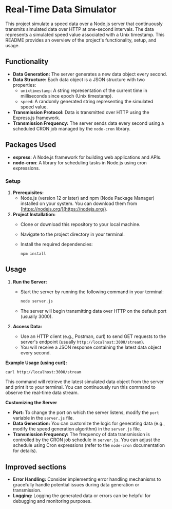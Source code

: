 # Real-Time Data Simulator

This project simulate a speed data over a Node.js server that continuously transmits simulated data over HTTP at one-second intervals. The data represents a simulated speed value associated with a Unix timestamp. This README provides an overview of the project's functionality, setup, and usage.

## Functionality

- **Data Generation:** The server generates a new data object every second.
- **Data Structure:** Each data object is a JSON structure with two properties:
    - `unixtimestamp`: A string representation of the current time in milliseconds since epoch (Unix timestamp).
    - `speed`: A randomly generated string representing the simulated speed value.
- **Transmission Protocol:** Data is transmitted over HTTP using the Express.js framework.
- **Transmission Frequency:** The server sends data every second using a scheduled CRON job managed by the `node-cron` library.

## Packages Used

- **express**: A Node.js framework for building web applications and APIs.
- **node-cron**: A library for scheduling tasks in Node.js using cron expressions.

### Setup

1. **Prerequisites:**
   - Node.js (version 12 or later) and npm (Node Package Manager) installed on your system. You can download them from [https://nodejs.org/](https://nodejs.org/).
2. **Project Installation:**
   - Clone or download this repository to your local machine.
   - Navigate to the project directory in your terminal.
   - Install the required dependencies:

     ```
     npm install
     ```

## Usage

1. **Run the Server:**
   - Start the server by running the following command in your terminal:

     ```bash
     node server.js
     ```

   - The server will begin transmitting data over HTTP on the default port (usually 3000).

2. **Access Data:**
   - Use an HTTP client (e.g., Postman, curl) to send GET requests to the server's endpoint (usually `http://localhost:3000/stream`).
   - You will receive a JSON response containing the latest data object every second.

**Example Usage (using curl):**

```bash
curl http://localhost:3000/stream
```

This command will retrieve the latest simulated data object from the server and print it to your terminal. You can continuously run this command to observe the real-time data stream.

**Customizing the Server**

- **Port:** To change the port on which the server listens, modify the `port` variable in the `server.js` file.
- **Data Generation:** You can customize the logic for generating data (e.g., modify the speed generation algorithm) in the `server.js` file.
- **Transmission Frequency:** The frequency of data transmission is controlled by the CRON job schedule in `server.js`. You can adjust the schedule using Cron expressions (refer to the `node-cron` documentation for details).

## Improved sections

- **Error Handling:** Consider implementing error handling mechanisms to gracefully handle potential issues during data generation or transmission.
- **Logging:** Logging the generated data or errors can be helpful for debugging and monitoring purposes.
